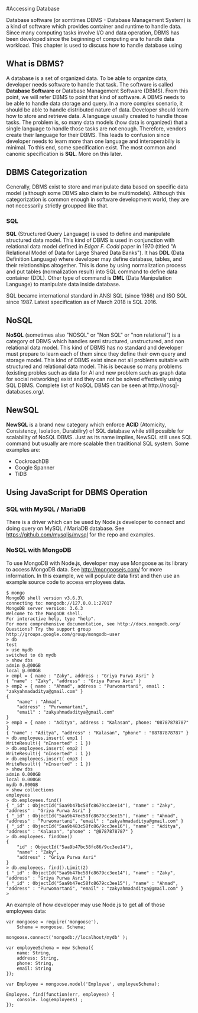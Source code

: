 #Accessing Database

Database software (or somtimes DBMS - Database Management System) is a kind of software which provides container and runtime to handle data. Since many computing tasks involve I/O and data operation, DBMS has been developed since the beginning of computing era to handle data workload. This chapter is used to discuss how to handle database using

## What is DBMS?

A database is a set of organized data. To be able to organize data, developer needs software to handle that task. The software is called __Database Software__ or Database Management Software (DBMS). From this point, we will refer DBMS to point that kind of software. A DBMS needs to be able to handle data storage and query. In a more complex scenario, it should be able to handle distributed nature of data. Developer should learn how to store and retrieve data. A language usually created to handle those tasks. The problem is, so many data models (how data is organized) that a single language to handle those tasks are not enough. Therefore, vendors create their language for their DBMS. This leads to confusion since developer needs to learn more than one language and interoperabiliy is minimal. To this end, some specification exist. The most common and canonic specification is __SQL__. More on this later.

## DBMS Categorization

Generally, DBMS exist to store and manipulate data based on specific data model (although some DBMS also claim to be multimodels). Although this categorization is common enough in software development world, they are not necessarily strictly groupped like that.

### SQL

__SQL__ (Structured Query Language) is used to define and manipulate structured data model. This kind of DBMS is used in conjunction with relational data model defined in _Edgar F. Codd_ paper in 1970 (titled "A Relational Model of Data for Large Shared Data Banks"). It has __DDL__ (Data Definition Language) where developer may define database, tables, and their relationships altogether. This is done by using normalization process and put tables (normalization result) into SQL command to define data container (DDL). Other type of command is __DML__ (Data Manipulation Language) to manipulate data inside database.

SQL became international standard in ANSI SQL (since 1986) and ISO SQL since 1987. Latest specification as of March 2018 is SQL 2016.

## NoSQL

__NoSQL__ (sometimes also "NOSQL" or "Non SQL" or "non relational") is a category of DBMS which handles semi structured, unstructured, and non relational data model. This kind of DBMS has no standard and developer must prepare to learn each of them since they define their own query and storage model. This kind of DBMS exist since not all problems suitable with structured and relational data model. This is because so many problems (existing probles such as data for AI and new problem such as graph data for social networking) exist and they can not be solved effectively using SQL DBMS. Complete list of NoSQL DBMS can be seen at http://nosq|-databases.org/.

## NewSQL

__NewSQL__ is a brand new category which enforce __ACID__ (Atomicity, Consistency, Isolation, Durabiliry) of SQL database while still possible for scalability of NoSQL DBMS. Just as its name implies, NewSQL still uses SQL command but usually are more scalable then traditional SQL system. Some examples are:

- CockroachDB
- Google Spanner
- TiDB

## Using JavaScript for DBMS Operation

### SQL with MySQL / MariaDB

There is a driver which can be used by Node.js developer to connect and doing query on MySQL / MariaDB database. See https://github.com/mysqljs/mysql for the repo and examples.

### NoSQL with MongoDB

To use MongoDB with Node.js, developer may use Mongoose as its library to access MongoDB data. See http://mongoosejs.com/ for more information. In this example, we will populate data first and then use an example source code to access employees data.

```
$ mongo
MongoDB shell version v3.6.3\
connecting to: mongodb://127.0.0.1:27017
MongoDB server version: 3.6.3
Welcome to the MongoDB shell.
For interactive help, type "help".
For more comprehensive documentation, see http://docs.mongodb.org/
Questions? Try the support group http://groups.google.com/group/mongodb-user
> db
test
> use mydb
switched to db mydb
> show dbs
admin @.@00GB
local @.000GB
> empl = { name : "Zaky", address : "Griya Purwa Asri" }
{ "name" : "Zaky", "address" : "Griya Purwa Asri" }
> emp2 = { name : "Ahmad", address : "Purwomartani", email :
"zakyahmadaditya@gmail.com" }
{
    "name" : "Ahmad",
    "address" : "Purwomartani",
    "email" : "zakyahmadaditya@gmail.com"
}
> emp3 = { name : "Aditya", address : "Kalasan", phone: "08787878787" }
{ "name" : "Aditya", "address" : "Kalasan", "phone" : "08787878787" }
> db.employees.insert( emp1 )
WriteResult({ "nInserted" : 1 })
> db.employees.insert( emp2 )
WriteResult({ "nInserted" : 1 })
> db.employees.insert( emp3 )
WriteResult({ "nInserted" : 1 })
> show dbs
admin 0.000GB
local 0.000GB
mydb 0.000GB
> show collections
employees
> db.employees.find()
{ "_id" : ObjectId("5aa9b47bc58fc8679cc3ee14"), "name" : "Zaky", "address" : "Griya Purwa Asri" }
{ "_id" : ObjectId("5aa9b47ec58fc8679cc3ee15"), "name" : "Ahmad", "address" : "Purwomartani", "email" : "zakyahmadaditya@gmail.com" }
{ "_id" : ObjectId("5aa9b483c58fc86/9cc3ee16"), "name" : "Aditya", "address" : "Kalasan", "phone" : "@8787878787" }
> db.employees. findOne()
{
    "id" : ObjectId("5aa9b47bc58fc86/9cc3ee14"),
    "name" : "Zaky",
    "address" : "Griya Purwa Asri"
}
> db.employees. find().Limit(2)
{ "_id" : ObjectId("5aa9b47bc58fc8679cc3ee14"), "name" : "Zaky", "address" : "Griya Purwa Asri" }
{ "_id" : ObjectId("5aa9b47ec58fc8679cc3ee15"), "name" : "Ahmad", "address" : "Purwomartani", "email" : "zakyahmadaditya@gmail.com" }
>
```

An example of how developer may use Node.js to get all of those employees data:

```
var mongoose = require('mongoose'),
    Schema = mongoose. Schema;

mongoose.connect('mongodb://localhost/mydb' );

var employeeSchema = new Schema({
    name: String,
    address: String,
    phone: String,
    email: String
});

var Employee = mongoose.model('Employee', employeeSchema);

Employee. find(function(err, employees) {
    console. log(employees) ;
});
```
